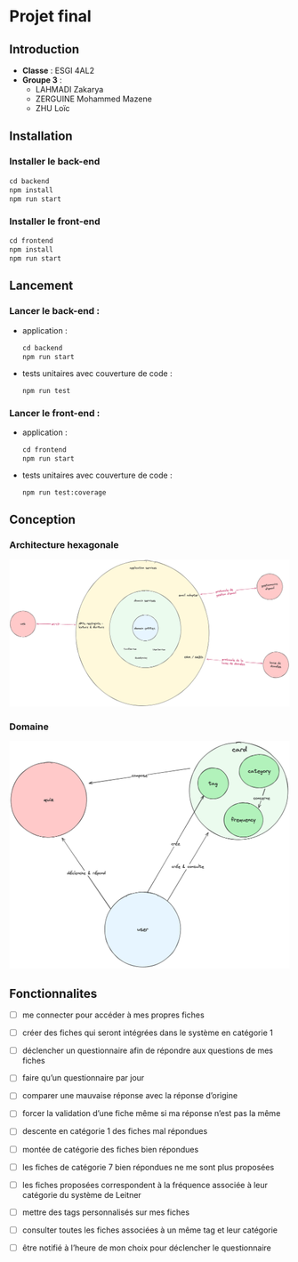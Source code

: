 # Projet final

## Introduction
- **Classe** : ESGI 4AL2
- **Groupe 3** :
  - LAHMADI Zakarya
  - ZERGUINE Mohammed Mazene
  - ZHU Loïc

## Installation
### Installer le back-end
```
cd backend
npm install
npm run start
```

### Installer le front-end
```
cd frontend
npm install
npm run start
```
  
## Lancement
### Lancer le back-end :
- application :
  ```
  cd backend
  npm run start
  ```
- tests unitaires avec couverture de code :
  ```
  npm run test
  ```
  
### Lancer le front-end :
- application :
  ```
  cd frontend
  npm run start
  ```
- tests unitaires avec couverture de code :
  ```
  npm run test:coverage
  ```

## Conception
### Architecture hexagonale
![](docs/schemas/clean_code-hexa.png)

### Domaine
![](docs/schemas/clean_code-domain.png)

## Fonctionnalites
- [ ] me connecter pour accéder à mes propres fiches
- [ ] créer des fiches qui seront intégrées dans le système en catégorie 1
- [ ] déclencher un questionnaire afin de répondre aux questions de mes fiches
- [ ] faire qu’un questionnaire par jour
- [ ] comparer une mauvaise réponse avec la réponse d’origine
- [ ] forcer la validation d’une fiche même si ma réponse n’est pas la même
- [ ] descente en catégorie 1 des fiches mal répondues
- [ ] montée de catégorie des fiches bien répondues
- [ ] les fiches de catégorie 7 bien répondues ne me sont plus proposées
- [ ] les fiches proposées correspondent à la fréquence associée à leur catégorie du système de Leitner
- [ ] mettre des tags personnalisés sur mes fiches
- [ ] consulter toutes les fiches associées à un même tag et leur catégorie
- [ ] être notifié à l’heure de mon choix pour déclencher le questionnaire

